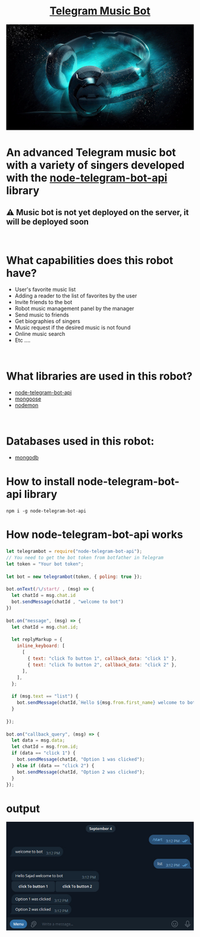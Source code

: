 <h1 align="center"><a href="https://t.me/Play_MusicBot_bot">Telegram Music Bot</a></h1>
<p align="center">
<img src="https://github.com/sajad-ahmadnzhad/TelegramMusicBot/blob/master/img/profileBot.jpg?raw=true"/>
</p>

<h1>
 An advanced Telegram music bot with a variety of singers developed with the <a href="https://github.com/yagop/node-telegram-bot-api">node-telegram-bot-api </a> library
</h1>

<h2>⚠️ Music bot is not yet deployed on the server, it will be deployed soon</h2>

<br/>
<h1>What capabilities does this robot have?</h1>

- User's favorite music list
- Adding a reader to the list of favorites by the user
- Invite friends to the bot
- Robot music management panel by the manager
- Send music to friends
- Get biographies of singers
- Music request if the desired music is not found
- Online music search
- Etc ....

<br />

<h1>What libraries are used in this robot?</h1>

- <a href="https://github.com/yagop/node-telegram-bot-api">node-telegram-bot-api</a>
- <a href="https://github.com/Automattic/mongoose">mongoose</a>
- <a href="https://github.com/remy/nodemon">nodemon</a>
<br/>
<h1>Databases used in this robot:</h1>

- <a href="https://github.com/mongodb/mongo">mongodb</a>



<h1>How to install node-telegram-bot-api library</h1>

```
npm i -g node-telegram-bot-api
```

<h1>How node-telegram-bot-api works</h1>

```js
let telegrambot = require("node-telegram-bot-api");
// You need to get the bot token from botfather in Telegram
let token = "Your bot token";

let bot = new telegrambot(token, { poling: true });

bot.onText(/\/start/ , (msg) => {
  let chatId = msg.chat.id
  bot.sendMessage(chatId , "welcome to bot")
})

bot.on("message", (msg) => {
  let chatId = msg.chat.id;

  let replyMarkup = {
    inline_keyboard: [
      [
        { text: "click To button 1", callback_data: "click 1" },
        { text: "click To button 2", callback_data: "click 2" },
      ],
    ],
  };

  if (msg.text == "list") {
    bot.sendMessage(chatId,`Hello ${msg.from.first_name} welcome to bot`, {reply_markup: replyMarkup});
  }

});

bot.on("callback_query", (msg) => {
  let data = msg.data;
  let chatId = msg.from.id;
  if (data == "click 1") {
    bot.sendMessage(chatId, "Option 1 was clicked");
  } else if (data == "click 2") {
    bot.sendMessage(chatId, "Option 2 was clicked");
  }
});
```

<h1>output</h1>
<p align="center">
    <img src="https://github.com/sajad-ahmadnzhad/TelegramMusicBot/blob/master/img/messageBot.jpg?raw=true" />
</p>

